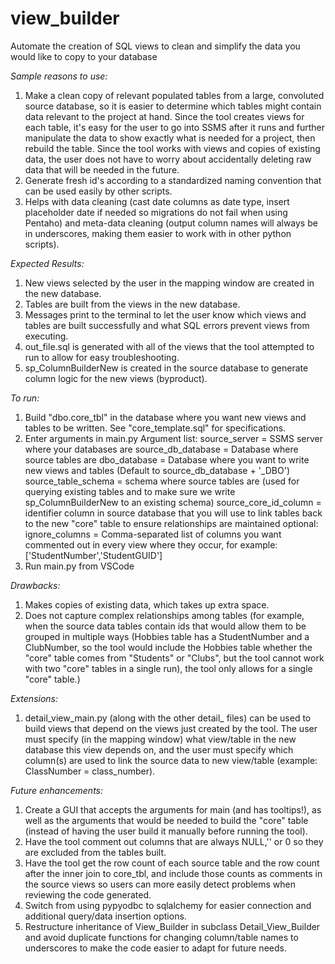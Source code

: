 # view_builder
Automate the creation of SQL views to clean and simplify the data you would like to copy to your database

_Sample reasons to use:_
1. Make a clean copy of relevant populated tables from a large, convoluted source database,
so it is easier to determine which tables might contain data relevant to the project at hand. 
Since the tool creates views for each table, it's easy for the user to go into SSMS after it runs 
and further manipulate the data to show exactly what is needed for a project, then rebuild the table. 
Since the tool works with views and copies of existing data, the user does not have to worry about 
accidentally deleting raw data that will be needed in the future. 
2. Generate fresh id's according to a standardized naming convention that can be used easily by other scripts. 
3. Helps with data cleaning (cast date columns as date type, insert placeholder date if needed so migrations do not fail when using Pentaho)
and meta-data cleaning (output column names will always be in underscores, making them easier to work with in other python scripts).

_Expected Results:_ 
1. New views selected by the user in the mapping window are created in the new database. 
2. Tables are built from the views in the new database. 
3. Messages print to the terminal to let the user know which views and tables are built successfully
and what SQL errors prevent views from executing. 
4. out_file.sql is generated with all of the views that the tool attempted to run to allow for easy troubleshooting. 
5. sp_ColumnBuilderNew is created in the source database to generate column logic for the new views (byproduct). 

_To run:_ 
1. Build "dbo.core_tbl" in the database where you want new views and tables to be written. See "core_template.sql" for specifications. 
2. Enter arguments in main.py
Argument list: 
    source_server = SSMS server where your databases are
    source_db_database = Database where source tables are
    dbo_database = Database where you want to write new views and tables (Default to source_db_database + '_DBO')
    source_table_schema = schema where source tables are (used for querying existing tables and to make sure we write sp_ColumnBuilderNew to an existing schema)
    source_core_id_column = identifier column in source database that you will use to link tables back to the new "core" table to ensure relationships are maintained
    optional: ignore_columns = Comma-separated list of columns you want commented out in every view where they occur, for example: ['StudentNumber','StudentGUID'] 
3. Run main.py from VSCode
   
_Drawbacks:_ 
1. Makes copies of existing data, which takes up extra space. 
2. Does not capture complex relationships among tables (for example, when the source data tables 
contain ids that would allow them to be grouped in multiple ways (Hobbies table has a StudentNumber and a ClubNumber, so the tool would include the Hobbies table whether the "core" table comes from "Students" or "Clubs", but the tool cannot work with two "core" tables in a single run), 
the tool only allows for a single "core" table.)

_Extensions:_ 
1. detail_view_main.py (along with the other detail_ files) can be used to build views that depend on the views just created by the tool. 
The user must specify (in the mapping window) what view/table in the new database this view depends on, 
and the user must specify which column(s) are used to link the source data to new view/table (example: ClassNumber = class_number).

_Future enhancements:_ 
1. Create a GUI that accepts the arguments for main (and has tooltips!), 
as well as the arguments that would be needed to build the "core" table (instead of having the user build it manually before running the tool). 
2. Have the tool comment out columns that are always NULL,'' or 0 so they are excluded from the tables built. 
3. Have the tool get the row count of each source table and the row count after the inner join to core_tbl,
and include those counts as comments in the source views so users can more easily detect problems when reviewing the code generated. 
4. Switch from using pypyodbc to sqlalchemy for easier connection and additional query/data insertion options. 
5. Restructure inheritance of View_Builder in subclass Detail_View_Builder and avoid duplicate functions 
for changing column/table names to underscores to make the code easier to adapt for future needs. 
